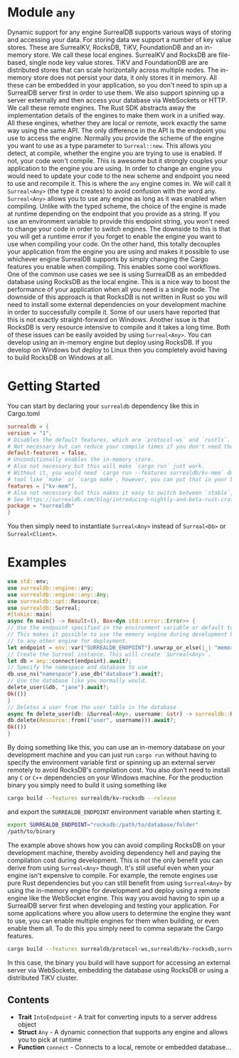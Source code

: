# Module `any`

Dynamic support for any engine
SurrealDB supports various ways of storing and accessing your data. For storing data we support a number of
key value stores. These are SurrealKV, RocksDB, TiKV, FoundationDB and an in-memory store. We call these
local engines. SurrealKV and RocksDB are file-based, single node key value stores. TiKV and FoundationDB are
are distributed stores that can scale horizontally across multiple nodes. The in-memory store does not persist
your data, it only stores it in memory. All these can be embedded in your application, so you don't need to
spin up a SurrealDB server first in order to use them. We also support spinning up a server externally and then
access your database via WebSockets or HTTP. We call these remote engines.
The Rust SDK abstracts away the implementation details of the engines to make them work in a unified way.
All these engines, whether they are local or remote, work exactly the same way using the same API. The only
difference in the API is the endpoint you use to access the engine. Normally you provide the scheme of the engine
you want to use as a type parameter to `Surreal::new`. This allows you detect, at compile, whether the engine
you are trying to use is enabled. If not, your code won't compile. This is awesome but it strongly couples your
application to the engine you are using. In order to change an engine you would need to update your code to
the new scheme and endpoint you need to use and recompile it. This is where the `any` engine comes in. We will
call it `Surreal<Any>` (the type it creates) to avoid confusion with the word any.
`Surreal<Any>` allows you to use any engine as long as it was enabled when compiling. Unlike with the typed scheme,
the choice of the engine is made at runtime depending on the endpoint that you provide as a string. If you use an
environment variable to provide this endpoint string, you won't need to change your code  in order to
switch engines. The downside to this is that you will get a runtime error if you forget to enable the engine you
want to use when compiling your code. On the other hand, this totally decouples your application from the engine
you are using and makes it possible to use whichever engine SurrealDB supports by simply changing the Cargo
features you enable when compiling. This enables some cool workflows.
One of the common use cases we see is using SurrealDB as an embedded database using RocksDB as the local engine.
This is a nice way to boost the performance of your application when all you need is a single node. The downside
of this approach is that RocksDB is not written in Rust so you will need to install some external dependencies
on your development machine in order to successfully compile it. Some of our users have reported that
this is not exactly straight-forward on Windows. Another issue is that RocksDB is very resource intensive to
compile and it takes a long time. Both of these issues can be easily avoided by using `Surreal<Any>`. You can
develop using an in-memory engine but deploy using RocksDB. If you develop on Windows but deploy to Linux then
you completely avoid having to build RocksDB on Windows at all.
# Getting Started
You can start by declaring your `surrealdb` dependency like this in Cargo.toml
```toml
surrealdb = {
version = "1",
# Disables the default features, which are `protocol-ws` and `rustls`.
# Not necessary but can reduce your compile times if you don't need those features.
default-features = false,
# Unconditionally enables the in-memory store.
# Also not necessary but this will make `cargo run` just work.
# Without it, you would need `cargo run --features surrealdb/kv-mem` during development. If you use a build
# tool like `make` or `cargo make`, however, you can put that in your build step and avoid typing it manually.
features = ["kv-mem"],
# Also not necessary but this makes it easy to switch between `stable`, `beta` and `nightly` crates, if need be.
# See https://surrealdb.com/blog/introducing-nightly-and-beta-rust-crates for more information on those crates.
package = "surrealdb"
}
```
You then simply need to instantiate `Surreal<Any>` instead of `Surreal<Db>` or `Surreal<Client>`.
# Examples
```rust
use std::env;
use surrealdb::engine::any;
use surrealdb::engine::any::Any;
use surrealdb::opt::Resource;
use surrealdb::Surreal;
#[tokio::main]
async fn main() -> Result<(), Box<dyn std::error::Error>> {
// Use the endpoint specified in the environment variable or default to `memory`.
// This makes it possible to use the memory engine during development but switch it
// to any other engine for deployment.
let endpoint = env::var("SURREALDB_ENDPOINT").unwrap_or_else(|_| "memory".to_owned());
// Create the Surreal instance. This will create `Surreal<Any>`.
let db = any::connect(endpoint).await?;
// Specify the namespace and database to use
db.use_ns("namespace").use_db("database").await?;
// Use the database like you normally would.
delete_user(&db, "jane").await?;
Ok(())
}
// Deletes a user from the user table in the database
async fn delete_user(db: &Surreal<Any>, username: &str) -> surrealdb::Result<()> {
db.delete(Resource::from(("user", username))).await?;
Ok(())
}
```
By doing something like this, you can use an in-memory database on your development machine and you can just run `cargo run`
without having to specify the environment variable first or spinning up an external server remotely to avoid RocksDB's
compilation cost. You also don't need to install any `C` or `C++` dependencies on your Windows machine. For the production
binary you simply need to build it using something like
```bash
cargo build --features surrealdb/kv-rocksdb --release
```
and export the `SURREALDB_ENDPOINT` environment variable when starting it.
```bash
export SURREALDB_ENDPOINT="rocksdb:/path/to/database/folder"
/path/to/binary
```
The example above shows how you can avoid compiling RocksDB on your development machine, thereby avoiding dependency hell
and paying the compilation cost during development. This is not the only benefit you can derive from using `Surreal<Any>`
though. It's still useful even when your engine isn't expensive to compile. For example, the remote engines use pure Rust
dependencies but you can still benefit from using `Surreal<Any>` by using the in-memory engine for development and deploy
using a remote engine like the WebSocket engine. This way you avoid having to spin up a SurrealDB server first when
developing and testing your application.
For some applications where you allow users to determine the engine they want to use, you can enable multiple engines for
them when building, or even enable them all. To do this you simply need to comma separate the Cargo features.
```bash
cargo build --features surrealdb/protocol-ws,surrealdb/kv-rocksdb,surrealdb/kv-tikv --release
```
In this case, the binary you build will have support for accessing an external server via WebSockets, embedding the database
using RocksDB or using a distributed TiKV cluster.

## Contents

* **Trait** `IntoEndpoint` - A trait for converting inputs to a server address object
* **Struct** `Any` - A dynamic connection that supports any engine and allows you to pick at runtime
* **Function** `connect` - Connects to a local, remote or embedded database...

